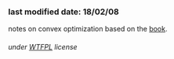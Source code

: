 ### last modified date: 18/02/08

notes on convex optimization based on the [book](https://web.stanford.edu/~boyd/cvxbook/bv_cvxbook.pdf).

###### under [WTFPL](http://www.wtfpl.net/txt/copying/) license
